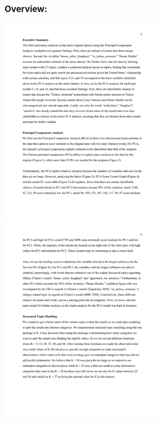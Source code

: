 # Overview: 

![alt text](https://github.com/grantjw/pol_text_proj4/blob/main/Analyzing%20Hiliary%20Clinton's%20Email%20write%20up-02.png)
![alt text](https://github.com/grantjw/pol_text_proj4/blob/main/Analyzing%20Hiliary%20Clinton's%20Email%20write%20up-03.png)


